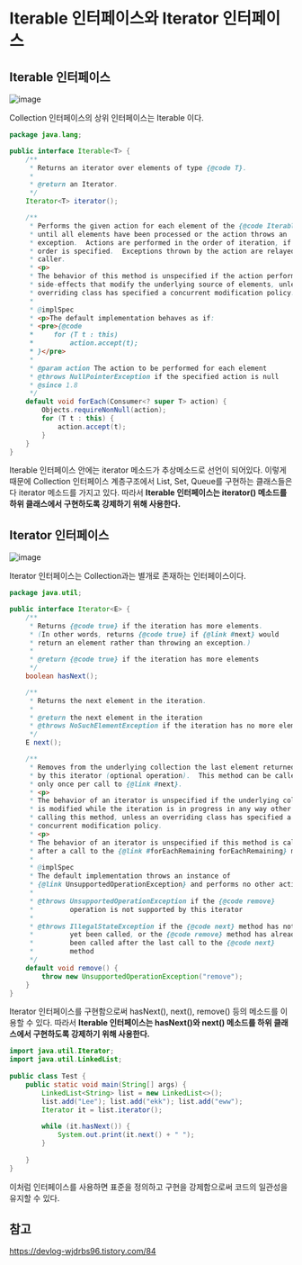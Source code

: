 # Iterable 인터페이스와 Iterator 인터페이스


## Iterable 인터페이스

![image](https://user-images.githubusercontent.com/46465928/158289000-134f2963-c98e-4f62-b164-26fa83f6c397.png)

Collection 인터페이스의 상위 인터페이스는 Iterable 이다.

```java
package java.lang;

public interface Iterable<T> {
    /**
     * Returns an iterator over elements of type {@code T}.
     *
     * @return an Iterator.
     */
    Iterator<T> iterator();

    /**
     * Performs the given action for each element of the {@code Iterable}
     * until all elements have been processed or the action throws an
     * exception.  Actions are performed in the order of iteration, if that
     * order is specified.  Exceptions thrown by the action are relayed to the
     * caller.
     * <p>
     * The behavior of this method is unspecified if the action performs
     * side-effects that modify the underlying source of elements, unless an
     * overriding class has specified a concurrent modification policy.
     *
     * @implSpec
     * <p>The default implementation behaves as if:
     * <pre>{@code
     *     for (T t : this)
     *         action.accept(t);
     * }</pre>
     *
     * @param action The action to be performed for each element
     * @throws NullPointerException if the specified action is null
     * @since 1.8
     */
    default void forEach(Consumer<? super T> action) {
        Objects.requireNonNull(action);
        for (T t : this) {
            action.accept(t);
        }
    }
}
```

Iterable 인터페이스 안에는 iterator 메소드가 추상메소드로 선언이 되어있다. 이렇게 때문에 Collection 인터페이스 계층구조에서 List, Set, Queue를 구현하는 클래스들은 다 iterator 메소드를 가지고 있다. 따라서 **Iterable 인터페이스는 iterator() 메소드를 하위 클래스에서 구현하도록 강제하기 위해 사용한다.**

## Iterator 인터페이스

![image](https://user-images.githubusercontent.com/46465928/156331538-22bba21a-94fd-47fb-8e73-dd7ef422b1b8.png)

Iterator 인터페이스는 Collection과는 별개로 존재하는 인터페이스이다.

```java
package java.util;

public interface Iterator<E> {
    /**
     * Returns {@code true} if the iteration has more elements.
     * (In other words, returns {@code true} if {@link #next} would
     * return an element rather than throwing an exception.)
     *
     * @return {@code true} if the iteration has more elements
     */
    boolean hasNext();

    /**
     * Returns the next element in the iteration.
     *
     * @return the next element in the iteration
     * @throws NoSuchElementException if the iteration has no more elements
     */
    E next();

    /**
     * Removes from the underlying collection the last element returned
     * by this iterator (optional operation).  This method can be called
     * only once per call to {@link #next}.
     * <p>
     * The behavior of an iterator is unspecified if the underlying collection
     * is modified while the iteration is in progress in any way other than by
     * calling this method, unless an overriding class has specified a
     * concurrent modification policy.
     * <p>
     * The behavior of an iterator is unspecified if this method is called
     * after a call to the {@link #forEachRemaining forEachRemaining} method.
     *
     * @implSpec
     * The default implementation throws an instance of
     * {@link UnsupportedOperationException} and performs no other action.
     *
     * @throws UnsupportedOperationException if the {@code remove}
     *         operation is not supported by this iterator
     *
     * @throws IllegalStateException if the {@code next} method has not
     *         yet been called, or the {@code remove} method has already
     *         been called after the last call to the {@code next}
     *         method
     */
    default void remove() {
        throw new UnsupportedOperationException("remove");
    }
}
```

Iterator 인터페이스를 구현함으로써 hasNext(), next(), remove() 등의 메소드를 이용할 수 있다. 따라서 **Iterable 인터페이스는 hasNext()와 next() 메소드를 하위 클래스에서 구현하도록 강제하기 위해 사용한다.**

```java
import java.util.Iterator;
import java.util.LinkedList;
 
public class Test {
    public static void main(String[] args) {
        LinkedList<String> list = new LinkedList<>();
        list.add("Lee"); list.add("ekk"); list.add("eww");
        Iterator it = list.iterator();
 
        while (it.hasNext()) {
            System.out.print(it.next() + " ");
        }
 
    }
}
```

이처럼 인터페이스를 사용하면 표준을 정의하고 구현을 강제함으로써 코드의 일관성을 유지할 수 있다.

## 참고
https://devlog-wjdrbs96.tistory.com/84

